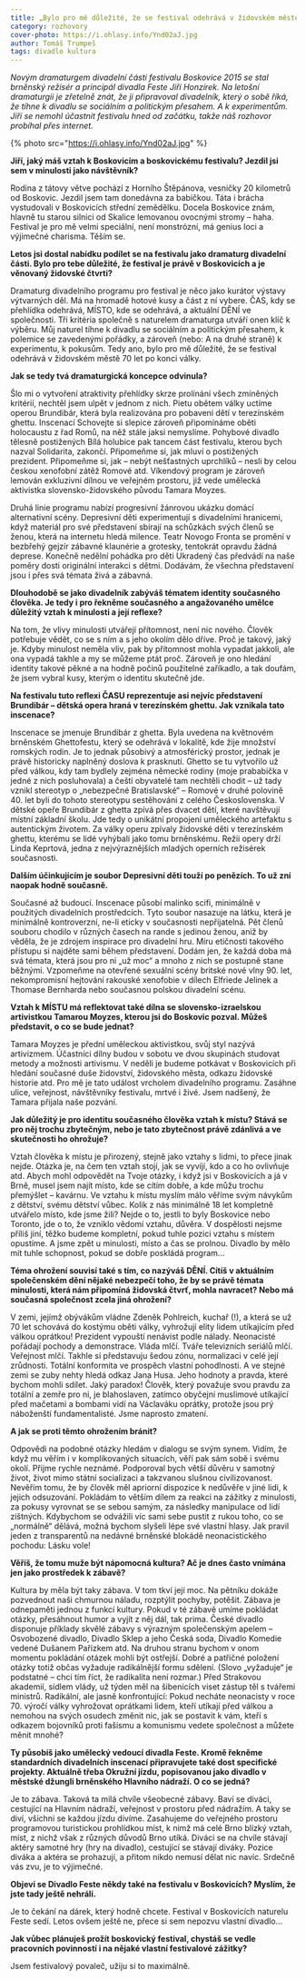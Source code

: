 ```yaml
---
title: „Bylo pro mě důležité, že se festival odehrává v židovském městě 70 let po konci války,“ říká dramaturg divadelního programu Jiří Honzírek
category: rozhovory
cover-photo: https://i.ohlasy.info/Ynd02aJ.jpg
author: Tomáš Trumpeš
tags: divadlo kultura
---
```


*Novým dramaturgem divadelní části festivalu Boskovice 2015 se stal brněnský režisér a principál divadla Feste Jiří Honzírek. Na letošní dramaturgii je zřetelně znát, že ji připravoval divadelník, který o sobě říká, že tíhne k divadlu se sociálním a politickým přesahem. A k experimentům. Jiří se nemohl účastnit festivalu hned od začátku, takže náš rozhovor probíhal přes internet.*

{% photo src="https://i.ohlasy.info/Ynd02aJ.jpg" %}

**Jiří, jaký máš vztah k Boskovicím a boskovickému festivalu? Jezdil jsi sem v minulosti jako návštěvník?**

Rodina z tátovy větve pochází z Horního Štěpánova, vesničky 20 kilometrů od Boskovic. Jezdil jsem tam donedávna za babičkou. Táta i brácha vystudovali v Boskovicích střední zemědělku. Docela Boskovice znám, hlavně tu starou silnici od Skalice lemovanou ovocnými stromy – haha. Festival je pro mě velmi speciální, není monstrózní, má genius loci a výjimečné charisma. Těším se.

**Letos jsi dostal nabídku podílet se na festivalu jako dramaturg divadelní části. Bylo pro tebe důležité, že festival je právě v Boskovicích a je věnovaný židovské čtvrti?**

Dramaturg divadelního programu pro festival je něco jako kurátor výstavy výtvarných děl. Má na hromadě hotové kusy a část z ní vybere. ČAS, kdy se přehlídka odehrává, MÍSTO, kde se odehrává, a aktuální DĚNÍ ve společnosti. Tři kritéria společně s naturelem dramaturga utváří onen klíč k výběru. Můj naturel tíhne k divadlu se sociálním a politickým přesahem, k polemice se zavedenými pořádky, a zároveň (nebo: A na druhé straně) k experimentu, k pokusům. Tedy ano, bylo pro mě důležité, že se festival odehrává v židovském městě 70 let po konci války.

**Jak se tedy tvá dramaturgická koncepce odvinula?**

Šlo mi o vytvoření atraktivity přehlídky skrze prolínání všech zmíněných kritérií, nechtěl jsem ulpět v jednom z nich. Pietu obětem války uctíme operou Brundibár, která byla realizována pro pobavení dětí v terezínském ghettu. Inscenací Schovejte si slepice zároveň připomínáme oběti holocaustu z řad Romů, na něž stále jaksi nemyslíme. Pohybové divadlo tělesně postižených Bílá holubice pak tancem část festivalu, kterou bych nazval Solidarita, zakončí. Připomeňme si, jak mluví o postižených prezident. Připomeňme si, jak – nebýt nešťastných uprchlíků – nesli by celou českou xenofobní zátěž Romové atd. Víkendový program je zároveň lemován exkluzivní dílnou ve veřejném prostoru, již vede umělecká aktivistka slovensko-židovského původu Tamara Moyzes.

Druhá linie programu nabízí progresivní žánrovou ukázku domácí alternativní scény. Depresivní děti experimentují s divadelními hranicemi, když materiál pro své představení sbírají na schůzkách svých členů se ženou, která na internetu hledá milence. Teatr Novogo Fronta se promění v bezbřehý gejzír zábavné klaunérie a grotesky, tentokrát opravdu žádná deprese. Konečně nedělní pohádka pro děti Ukradený čas předvádí na naše poměry dosti originální interakci s dětmi. Dodávám, že všechna představení jsou i přes svá témata živá a zábavná.

**Dlouhodobě se jako divadelník zabýváš tématem identity současného člověka. Je tedy i pro řekněme současného a angažovaného umělce důležitý vztah k minulosti a její reflexe?**

Na tom, že vlivy minulosti utvářejí přítomnost, není nic nového. Člověk potřebuje vědět, co se s ním a s jeho okolím dělo dříve. Proč je takový, jaký je. Kdyby minulost neměla vliv, pak by přítomnost mohla vypadat jakkoli, ale ona vypadá takhle a my se můžeme ptát proč. Zároveň je ono hledání identity takové pěkné a na hodně počinů použitelné zaříkadlo, a tak doufám, že jsem vybral kusy, kterým o identitu skutečně jde.

**Na festivalu tuto reflexi ČASU reprezentuje asi nejvíc představení Brundibár – dětská opera hraná v terezínském ghettu. Jak vznikala tato inscenace?**

Inscenace se jmenuje Brundibár z ghetta. Byla uvedena na květnovém brněnském Ghettofestu, který se odehrává v lokalitě, kde žije množství romských rodin. Je to jednak působivý a atmosférický prostor, jednak je právě historicky naplněný doslova k prasknutí. Ghetto se tu vytvořilo už před válkou, kdy tam bydlely zejména německé rodiny (moje prababička v jedné z nich posluhovala) a čeští obyvatelé tam nechtěli chodit – už tady vznikl stereotyp o „nebezpečné Bratislavské“ – Romové v druhé polovině 40. let byli do tohoto stereotypu sestěhováni z celého Československa. V dětské opeře Brundibár z ghetta zpívá přes dvacet dětí, které navštěvují místní základní školu. Jde tedy o unikátní propojení uměleckého artefaktu s autentickým životem. Za války operu zpívaly židovské děti v terezínském ghettu, kterému se lidé vyhýbali jako tomu brněnskému. Režii opery drží Linda Keprtová, jedna z nejvýraznějších mladých operních režisérek současnosti.

**Dalším účinkujícím je soubor Depresivní děti touží po penězích. To už zní naopak hodně současně.**

Současné až budoucí. Inscenace působí malinko scifi, minimálně v použitých divadelních prostředcích. Tyto soubor nasazuje na látku, která je minimálně kontroverzní, ne-li eticky v současnosti nepřijatelná. Pět členů souboru chodilo v různých časech na rande s jedinou ženou, aniž by věděla, že je zdrojem inspirace pro divadelní hru. Míru etičnosti takového přístupu si najděte sami během představení. Dodám jen, že každá doba má svá témata, která jsou pro ni „už moc“ a mnoho z nich se postupně stane běžnými. Vzpomeňme na otevřené sexuální scény britské nové vlny 90. let, nekompromisní hejtování rakouské xenofobie v dílech Elfriede Jelinek a Thomase Bernharda nebo současnou polskou divadelní scénu.

**Vztah k MÍSTU má reflektovat také dílna se slovensko-izraelskou artivistkou Tamarou Moyzes, kterou jsi do Boskovic pozval. Můžeš představit, o co se bude jednat?**

Tamara Moyzes je přední uměleckou aktivistkou, svůj styl nazývá artivizmem. Účastníci dílny budou v sobotu ve dvou skupinách studovat metody a možnosti artivismu. V neděli je budeme potkávat v Boskovicích při hledání současné duše židovství, židovského města, odkazu židovské historie atd. Pro mě je tato událost vrcholem divadelního programu. Zasáhne ulice, veřejnost, návštěvníky festivalu, mrtvé i živé. Jsem nadšený, že Tamara přijala naše pozvání.

**Jak důležitý je pro identitu současného člověka vztah k místu? Stává se pro něj trochu zbytečným, nebo je tato zbytečnost právě zdánlivá a ve skutečnosti ho ohrožuje?**

Vztah člověka k místu je přirozený, stejně jako vztahy s lidmi, to přece jinak nejde. Otázka je, na čem ten vztah stojí, jak se vyvíjí, kdo a co ho ovlivňuje atd. Abych mohl odpovědět na Tvoje otázky, i když jsi v Boskovicích a já v Brně, musel jsem najít místo, kde se cítím dobře, a kde můžu trochu přemýšlet – kavárnu. Ve vztahu k místu myslím málo věříme svým návykům z dětství, svému dětství vůbec. Kolik z nás minimálně 18 let kompletně utvářelo místo, kde jsme žili? Nejde o to, jestli to byly Boskovice nebo Toronto, jde o to, že vzniklo vědomí vztahu, důvěra. V dospělosti nejsme příliš jiní, těžko budeme kompletní, pokud tuhle pozici vztahu s místem opustíme. A jsme zpět u minulosti, místo a čas se prolnou. Divadlo by mělo mít tuhle schopnost, pokud se dobře poskládá program…

**Téma ohrožení souvisí také s tím, co nazýváš DĚNÍ. Cítíš v aktuálním společenském dění nějaké nebezpečí toho, že by se právě témata minulosti, která nám připomíná židovská čtvrť, mohla navracet? Nebo má současná společnost zcela jiná ohrožení?**

V zemi, jejímž obývákům vládne Zdeněk Pohlreich, kuchař (!), a která se už 70 let schovává do kostýmu oběti války, vyhrožují elity lidem utíkajícím před válkou oprátkou! Prezident vypouští nenávist podle nálady. Neonacisté pořádají pochody a demonstrace. Vláda mlčí. Tváře televizních seriálů mlčí. Veřejnost mlčí. Takhle si představuju šedou zónu, normalizaci v celé její zrůdnosti. Totální konformita ve prospěch vlastní pohodlnosti. A ve stejné zemi se zuby nehty hledá odkaz Jana Husa. Jeho hodnoty a pravda, které bychom mohli sdílet. Jaký paradox! Člověk, který považuje svou pravdu za totální a zemře pro ni, je blahoslaven, zatímco obyčejní muslimové utíkající před mačetami a bombami vidí na Václaváku oprátky, protože jsou prý náboženští fundamentalisté. Jsme naprosto zmatení.  

**A jak se proti těmto ohrožením bránit?**

Odpovědi na podobné otázky hledám v dialogu se svým synem. Vidím, že když mu věřím i v komplikovaných situacích, věří pak sám sobě i svému okolí. Přijme rychle neznámé. Podporoval bych větší důvěru v samotný život, život mimo státní socializaci a takzvanou slušnou civilizovanost. Nevěřím tomu, že by člověk měl apriorní dispozice k nedůvěře v jiné lidi, k jejich odsuzování. Pokládám to větším dílem za reakci na zážitky z minulosti, za pokusy vyrovnat se se sebou samým, za následky manipulace od lidí zištných. Kdybychom se odvážili víc sami sebe pustit z rukou toho, co se „normálně“ dělává, možná bychom slyšeli lépe své vlastní hlasy. Jak pravil jeden z transparentů na nedávné brněnské blokádě neonacistického pochodu: Lásku vole!

**Věříš, že tomu muže být nápomocná kultura? Ač je dnes často vnímána jen jako prostředek k zábavě?**

Kultura by měla být taky zábava. V tom tkví její moc. Na pětníku dokáže pozvednout naši chmurnou náladu, rozptýlit pochyby, potěšit. Zábava je odnepaměti jednou z funkcí kultury. Pokud v té zábavě umíme pokládat otázky, přesáhnout humor a vyjít z něj dál, tak prima. České divadlo disponuje příklady skvělé zábavy s výrazným společenským apelem – Osvobozené divadlo, Divadlo Sklep a jeho Česká soda, Divadlo Komedie vedené Dušanem Pařízkem atd. Na druhou stranu bychom v onom momentu pokládání otázek mohli být ostřejší. Dobré a patřičné položení otázky totiž občas vyžaduje radikálnější formu sdělení. (Slovo „vyžaduje“ je podstatné – chci tím říct, že radikalita není rozmar.) Před Strakovou akademií, sídlem vlády, už týden měl na šibenicích viset zástup těl s tvářemi ministrů. Radikální, ale jasně konfrontující: Pokud necháte neonacisty v roce 70. výročí války vyhrožovat oprátkami lidem, kteří utíkají před válkou a nemohou na svých osudech změnit nic, jak se postavit k vám, kteří s odkazem bojovníků proti fašismu a komunismu vedete společnost a můžete měnit mnohé?

**Ty působíš jako umělecký vedoucí divadla Feste. Kromě řekněme standardních divadelních inscenací připravujete také dost specifické projekty. Aktuálně třeba Okružní jízdu, popisovanou jako divadlo v městské džungli brněnského Hlavního nádraží. O co se jedná?**

Je to zábava. Taková ta milá chvíle všeobecné zábavy. Baví se diváci, cestující na Hlavním nádraží, veřejnost v prostoru před nádražím. A taky se diví, všichni se každou jízdu divíme. Zasahujeme do veřejného prostoru programovou turistickou prohlídkou míst, k nimž má celé Brno blízký vztah, míst, z nichž však z různých důvodů Brno utíká. Diváci se na chvíle stávají aktéry samotné hry (hry na divadlo), cestující se stávají diváky. Pozice diváka a aktéra se prohazují, a přitom nikdo nemusí dělat nic navíc. Srdečně vás zvu, je to výjimečné.

**Objeví se Divadlo Feste někdy také na festivalu v Boskovicích? Myslím, že jste tady ještě nehráli.**

Je to čekání na dárek, který hodně chcete. Festival v Boskovicích naturelu Feste sedí. Letos ovšem ještě ne, přece si sem nepozvu vlastní divadlo…

**Jak vůbec plánuješ prožít boskovický festival, chystáš se vedle pracovních povinností i na nějaké vlastní festivalové zážitky?**

Jsem festivalový povaleč, užiju si to maximálně.
